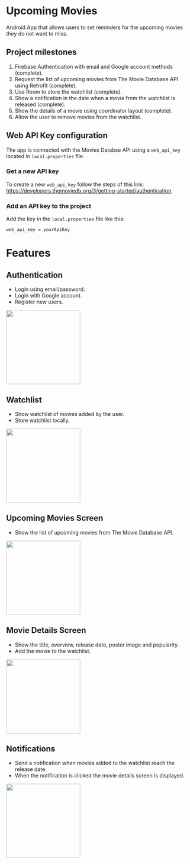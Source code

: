 
# Upcoming Movies
Android App that allows users to set reminders for the upcoming movies they do not want to miss.

## Project milestones
1.  Firebase Authentication with email and Google account methods (complete).
2.  Request the list of upcoming movies from The Movie Database API using Retrofit (complete).
3.  Use Room to store the watchlist (complete).
4.  Show a notification in the date when a movie from the watchlist is released (complete).
5.  Show the details of a movie using coordinator layout (complete).
6.  Allow the user to remove movies from the watchlist.

## Web API Key configuration
The app is connected with the Movies Databse API using a `web_api_key` located in `local.properties` file.

### Get a new API key
To create a new `web_api_key` follow the steps of this link: https://developers.themoviedb.org/3/getting-started/authentication.

### Add an API key to the project
Add the key in the `local.properties` file like this:
```
web_api_key = yourApiKey
```

# Features

## Authentication
- Login using email/password.
- Login with Google account.
- Register new users.
<img src="https://user-images.githubusercontent.com/34697638/131877168-c9930b94-8f35-4e8c-9a4e-4f6502d6d1ea.png" width="200">

## Watchlist
- Show watchlist of movies added by the user.
- Store watchlist locally.
<img src="https://user-images.githubusercontent.com/34697638/131878482-50331805-c950-465a-af50-216a1b3e1c48.png" width="200">

## Upcoming Movies Screen
- Show the list of upcoming movies from The Movie Database API.
<img src="https://user-images.githubusercontent.com/34697638/131878819-1a0b818c-4459-483e-b3e4-19273f5ea2ec.png" width="200">

## Movie Details Screen
- Show the title, overview, release date, poster image and popularity.
- Add the movie to the watchlist.
<img src="https://user-images.githubusercontent.com/34697638/131880026-524791bf-2702-4f89-86e0-16345046085d.gif" width="200">

## Notifications
- Send a notification when movies added to the watchlist reach the release date.
- When the notification is clicked the movie details screen is displayed.
<img src="https://user-images.githubusercontent.com/34697638/131879433-1527a57d-2ba8-449c-9471-f92b0ccb4469.gif" width="200">
